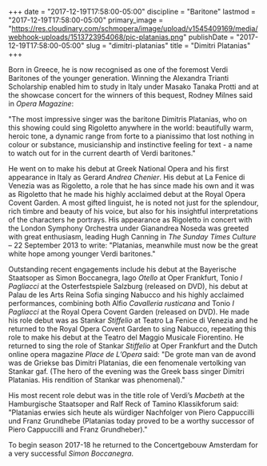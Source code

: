 +++
date = "2017-12-19T17:58:00-05:00"
discipline = "Baritone"
lastmod = "2017-12-19T17:58:00-05:00"
primary_image = "https://res.cloudinary.com/schmopera/image/upload/v1545409169/media/webhook-uploads/1513723954068/pic-platanias.png"
publishDate = "2017-12-19T17:58:00-05:00"
slug = "dimitri-platanias"
title = "Dimitri Platanias"
+++

Born in Greece, he is now recognised as one of the foremost Verdi Baritones of the younger generation. Winning the Alexandra Trianti Scholarship enabled him to study in Italy under Masako Tanaka Protti and at the showcase concert for the winners of this bequest, Rodney Milnes said in *Opera Magazine*:

"The most impressive singer was the baritone Dimitris Platanias, who on this showing could sing Rigoletto anywhere in the world: beautifully warm, heroic tone, a dynamic range from forte to a pianissimo that lost nothing in colour or substance, musicianship and instinctive feeling for text - a name to watch out for in the current dearth of Verdi baritones."

He went on to make his debut at Greek National Opera and his first appearance in Italy as Gerard *Andrea Chenier*. His debut at La Fenice di Venezia was as Rigoletto, a role that he has since made his own and it was as Rigoletto that he made his highly acclaimed debut at the Royal Opera Covent Garden. A most gifted linguist, he is noted not just for the splendour, rich timbre and beauty of his voice, but also for his insightful interpretations of the characters he portrays. His appearance as Rigoletto in concert with the London Symphony Orchestra under Gianandrea Noseda was greeted with great enthusiasm, leading Hugh Canning in *The Sunday Times Culture* – 22 September 2013 to write: "Platanias, meanwhile must now be the great white hope among younger Verdi baritones."

Outstanding recent engagements include his debut at the Bayerische Staatsoper as Simon Boccanegra, Iago *Otello* at Oper Frankfurt, Tonio *I Pagliacci* at the Osterfestspiele Salzburg (released on DVD), his debut at Palau de les Arts Reina Sofia singing Nabucco and his highly acclaimed performances, combining both Alfio *Cavalleria rusticana* and Tonio *I Pagliacci* at the Royal Opera Covent Garden (released on DVD). He made his role debut was as Stankar *Stiffelio* at Teatro La Fenice di Venezia and he returned to the Royal Opera Covent Garden to sing Nabucco, repeating this role to make his debut at the Teatro del Maggio Musicale Fiorentino.  He returned to sing the role of Stankar *Stiffelio* at Oper Frankfurt and the Dutch online opera magazine *Place de L’Opera* said: "De grote man van de avond was de Griekse bas Dimitri Platanias, die een fenomenale vertolking van Stankar gaf. (The hero of the evening was the Greek bass singer Dimitri Platanias.  His rendition of Stankar was phenomenal)." 

His most recent role debut was in the title role of Verdi’s *Macbeth* at the Hamburgische Staatsoper and Ralf Reck of Tamino Klassikforum said: "Platanias erwies sich heute als würdiger Nachfolger von Piero Cappuccilli und Franz Grundhebe (Platanias today proved to be a worthy successor of Piero Cappuccilli and Franz Grundheber)." 

To begin season 2017-18 he returned to the Concertgebouw Amsterdam for a very successful *Simon Boccanegra*.
